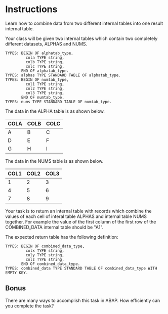 # Instructions

Learn how to combine data from two different internal tables into one result internal table. 

Your class will be given two internal tables which contain two completely different datasets, ALPHAS and NUMS.


```abap
TYPES: BEGIN OF alphatab_type,
         cola TYPE string,
         colb TYPE string,
         colc TYPE string,
       END OF alphatab_type.
TYPES: alphas TYPE STANDARD TABLE OF alphatab_type.
TYPES: BEGIN OF numtab_type,
         col1 TYPE string,
         col2 TYPE string,
         col3 TYPE string,
       END OF numtab_type.
TYPES: nums TYPE STANDARD TABLE OF numtab_type.
```

The data in the ALPHA table is as shown below.

| COLA | COLB | COLC |
| --- | --- | --- |
| A | B | C | 
| D | E | F |
| G | H | I |

The data in the NUMS table is as shown below.

| COL1 | COL2 | COL3 |
| --- | --- | --- |
| 1 | 2 | 3 | 
| 4 | 5 | 6 |
| 7 | 8 | 9 |

Your task is to return an internal table with records which combine the values of each cell of interal table ALPHAS and internal table NUMS together. For example the value of the first column of the first row of the COMBINED_DATA internal table should be "A1".

The expected return table has the following definition:

```abap
TYPES: BEGIN OF combined_data_type,
         colx TYPE string,
         coly TYPE string,
         colz TYPE string,
       END OF combined_data_type.
TYPES: combined_data TYPE STANDARD TABLE OF combined_data_type WITH EMPTY KEY.
```

## Bonus

There are many ways to accomplish this task in ABAP. How efficiently can you complete the task? 
